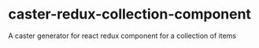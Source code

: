 # caster-redux-collection-component
A caster generator for react redux component for a collection of items
